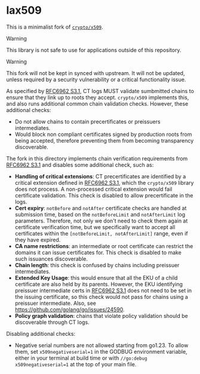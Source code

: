 # lax509

This is a minimalist fork of [`crypto/x509`](https://pkg.go.dev/crypto/x509). 

> [!WARNING]
> This library is not safe to use for applications outside of this repository.

> [!WARNING]
> This fork will not be kept in synced with upstream. It will not be updated, unless required by a security vulnerability or a critical functionality issue.

As specified by [RFC6962 S3.1](https://www.rfc-editor.org/rfc/rfc6962#section-3.1), CT logs MUST validate sumbmitted chains to ensure that they link up to roots they accept. `crypto/x509` implements this, and also runs additional common chain validation checks. However, these additional checks:
 - Do not allow chains to contain precertificates or preissuers intermediates.
 - Would block non compliant certificates signed by production roots from being accepted, therefore preventing them from becoming transparency discoverable.

The fork in this directory implements chain verification requirements from [RFC6962 S3.1](https://www.rfc-editor.org/rfc/rfc6962#section-3.1) and disables some additional check, such as:

  - **Handling of critical extensions**: CT precertificates are identified by a critical extension defined in [RFC6962 S3.1](https://www.rfc-editor.org/rfc/rfc6962#section-3.1), which the `crypto/x509` library does not process. A non-processed critical extension would fail certificate validation. This check is disabled to allow precertificate in the logs.
  - **Cert expiry**: `notBefore` and `notAfter` certificate checks are handled at submission time, based on the `notBeforeLimit` and `notAfterLimit` log parameters. Therefore, not only we don't need to check them again at certificate verification time, but we specifically want to accept all certificates within the `[notBeforeLimit, notAfterLimit]` range, even if they have expired.
  - **CA name restrictions**: an intermediate or root certificate can restrict the domains it can issue certificates for. This check is disabled to make such issuances discoverable.
  - **Chain length**: this check is confused by chains including preissuer intermediates.
  - **Extended Key Usage**: this would ensure that all the EKU of a child certificate are also held by its parents. However, the EKU identifying preissuer intermediate certs in [RFC6962 S3.1](https://www.rfc-editor.org/rfc/rfc6962#section-3.1) does not need to be set in the issuing certificate, so this check would not pass for chains using a preissuer intermediate. Also, see https://github.com/golang/go/issues/24590.
  - **Policy graph validation**: chains that violate policy validation should be discoverable through CT logs.

Disabling additional checks:

   - Negative serial numbers are not allowed starting from go1.23. To allow
   them, set `x509negativeserial=1` in the GODBUG environment variable, either
   in your terminal at build time or with `//go:debug x509negativeserial=1` at
   the top of your main file.
